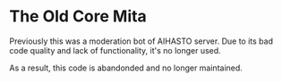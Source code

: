 # The Old Core Mita

Previously this was a moderation bot of AIHASTO server. Due to its bad code quality and lack of functionality, it's no longer used.

As a result, this code is abandonded and no longer maintained.
